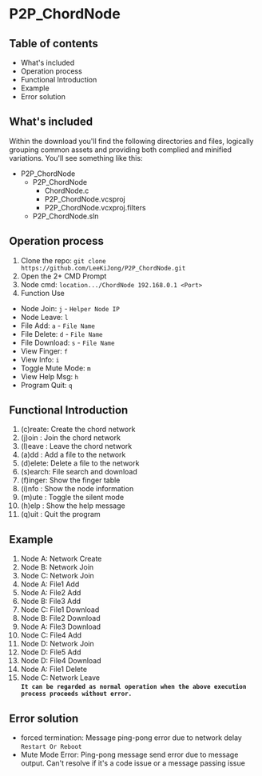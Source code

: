 # P2P_ChordNode
## Table of contents
* What's included
* Operation process
* Functional Introduction
* Example
* Error solution
## What's included
Within the download you'll find the following directories and files, logically grouping common assets and providing both complied and minified variations. You'll see something like this:

* P2P_ChordNode
   * P2P_ChordNode
      * ChordNode.c
      * P2P_ChordNode.vcsproj
      * P2P_ChordNode.vcxproj.filters
   * P2P_ChordNode.sln

## Operation process
1. Clone the repo: `git clone https://github.com/LeeKiJong/P2P_ChordNode.git` 
2. Open the 2+ CMD Prompt
3. Node cmd: `location.../ChordNode 192.168.0.1 <Port>`
4. Function Use
* Node Join: `j` - `Helper Node IP`
* Node Leave: `l`
* File Add: `a` - `File Name`
* File Delete: `d` - `File Name`
* File Download: `s` - `File Name`
* View Finger: `f`
* View Info: `i`
* Toggle Mute Mode: `m`
* View Help Msg: `h`
* Program Quit: `q`

## Functional Introduction
1.  (c)reate: Create the chord network
2.  (j)oin  : Join the chord network
3.  (l)eave : Leave the chord network
4.  (a)dd   : Add a file to the network
5.  (d)elete: Delete a file to the network
6.  (s)earch: File search and download
7.  (f)inger: Show the finger table
8.  (i)nfo  : Show the node information
9.  (m)ute  : Toggle the silent mode
10. (h)elp  : Show the help message
11. (q)uit  : Quit the program

## Example
1.  Node A: Network Create
2.  Node B: Network Join
3.  Node C: Network Join
4.  Node A: File1 Add
5.  Node A: File2 Add
6.  Node B: File3 Add
7.  Node C: File1 Download
8.  Node B: File2 Download
9.  Node A: File3 Download
10. Node C: File4 Add
11. Node D: Network Join
12. Node D: File5 Add
13. Node D: File4 Download
14. Node A: File1 Delete
15. Node C: Network Leave  
**`It can be regarded as normal operation when the above execution process proceeds without error.`**

## Error solution
* forced termination: Message ping-pong error due to network delay  `Restart Or Reboot`
* Mute Mode Error: Ping-pong message send error due to message output. Can't resolve if it's a code issue or a message passing issue
